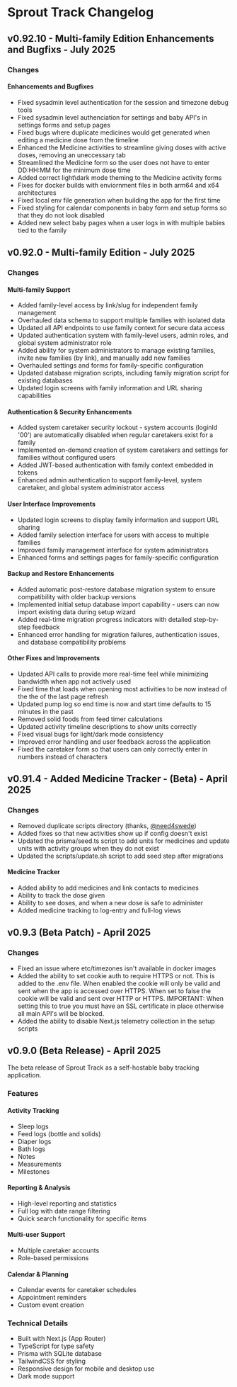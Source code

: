 # Sprout Track Changelog

## v0.92.10 - Multi-family Edition Enhancements and Bugfixs - July 2025

### Changes

#### Enhancements and Bugfixes
- Fixed sysadmin level authentication for the session and timezone debug tools
- Fixed sysadmin level authenciation for settings and baby API's in settings forms and setup pages
- Fixed bugs where duplicate medicines would get generated when editing a medicine dose from the timeline
- Enhanced the Medicine activities to streamline giving doses with active doses, removing an uneccessary tab
- Streamlined the Medicine form so the user does not have to enter DD:HH:MM for the minimum dose time
- Added correct light\dark mode theming to the Medicine activity forms
- Fixes for docker builds with enviornment files in both arm64 and x64 architectures
- Fixed local env file generation when building the app for the first time
- Fixed styling for calendar components in baby form and setup forms so that they do not look disabled
- Added new select baby pages when a user logs in with multiple babies tied to the family

## v0.92.0 - Multi-family Edition - July 2025

### Changes

#### Multi-family Support
- Added family-level access by link/slug for independent family management
- Overhauled data schema to support multiple families with isolated data
- Updated all API endpoints to use family context for secure data access
- Updated authentication system with family-level users, admin roles, and global system administrator role
- Added ability for system administrators to manage existing families, invite new families (by link), and manually add new families
- Overhauled settings and forms for family-specific configuration
- Updated database migration scripts, including family migration script for existing databases
- Updated login screens with family information and URL sharing capabilities

#### Authentication & Security Enhancements
- Added system caretaker security lockout - system accounts (loginId '00') are automatically disabled when regular caretakers exist for a family
- Implemented on-demand creation of system caretakers and settings for families without configured users
- Added JWT-based authentication with family context embedded in tokens
- Enhanced admin authentication to support family-level, system caretaker, and global system administrator access

#### User Interface Improvements
- Updated login screens to display family information and support URL sharing
- Added family selection interface for users with access to multiple families
- Improved family management interface for system administrators
- Enhanced forms and settings pages for family-specific configuration

#### Backup and Restore Enhancements
- Added automatic post-restore database migration system to ensure compatibility with older backup versions
- Implemented initial setup database import capability - users can now import existing data during setup wizard
- Added real-time migration progress indicators with detailed step-by-step feedback
- Enhanced error handling for migration failures, authentication issues, and database compatibility problems

#### Other Fixes and Improvements
- Updated API calls to provide more real-time feel while minimizing bandwidth when app not actively used
- Fixed time that loads when opening most activities to be now instead of the the of the last page refresh
- Updated pump log so end time is now and start time defaults to 15 minutes in the past
- Removed solid foods from feed timer calculations
- Updated activity timeline descriptions to show units correctly
- Fixed visual bugs for light/dark mode consistency
- Improved error handling and user feedback across the application
- Fixed the caretaker form so that users can only correctly enter in numbers instead of characters

## v0.91.4 - Added Medicine Tracker - (Beta) - April 2025

### Changes

  - Removed duplicate scripts directory (thanks, [@need4swede](https://github.com/need4swede))
  - Added fixes so that new activities show up if config doesn't exist
  - Updated the prisma/seed.ts script to add units for medicines and update units with activity groups when they do not exist
  - Updated the scripts/update.sh script to add seed step after migrations

  #### Medicine Tracker
  - Added ability to add medicines and link contacts to medicines
  - Ability to track the dose given
  - Ability to see doses, and when a new dose is safe to administer
  - Added medicine tracking to log-entry and full-log views

## v0.9.3 (Beta Patch) - April 2025

### Changes

  - Fixed an issue where etc/timezones isn't available in docker images
  - Added the ability to set cookie auth to require HTTPS or not.  This is added to the .env file.  When enabled the cookie will only be valid and sent when the app is accessed over HTTPS.  When set to false the cookie will be valid and sent over HTTP or HTTPS.  IMPORTANT: When setting this to true you must have an SSL certificate in place otherwise all main API's will be blocked.
  - Added the ability to disable Next.js telemetry collection in the setup scripts
  


## v0.9.0 (Beta Release) - April 2025

The beta release of Sprout Track as a self-hostable baby tracking application.

### Features

#### Activity Tracking
  - Sleep logs
  - Feed logs (bottle and solids)
  - Diaper logs
  - Bath logs
  - Notes
  - Measurements
  - Milestones

#### Reporting & Analysis
  - High-level reporting and statistics
  - Full log with date range filtering
  - Quick search functionality for specific items

#### Multi-user Support
  - Multiple caretaker accounts
  - Role-based permissions

#### Calendar & Planning
  - Calendar events for caretaker schedules
  - Appointment reminders
  - Custom event creation

### Technical Details

- Built with Next.js (App Router)
- TypeScript for type safety
- Prisma with SQLite database
- TailwindCSS for styling
- Responsive design for mobile and desktop use
- Dark mode support
